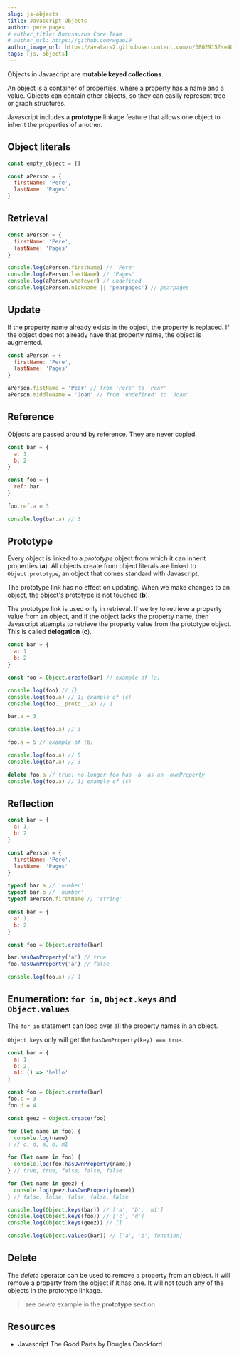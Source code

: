 ```yaml
---
slug: js-objects
title: Javascript Objects
author: pere pages
# author_title: Docusaurus Core Team
# author_url: https://github.com/wgao19
author_image_url: https://avatars2.githubusercontent.com/u/3802915?s=400&v=4
tags: [js, objects]
---
```


Objects in Javascript are **mutable keyed collections**.

An object is a container of properties, where a property has a name and a value. Objects can contain other objects, so they can easily represent tree or graph structures.

Javascript includes a **prototype** linkage feature that allows one object to inherit the properties of another.

## Object literals

```js
const empty_object = {}
```

```js
const aPerson = {
  firstName: 'Pere',
  lastName: 'Pages'
}
```

## Retrieval

```js
const aPerson = {
  firstName: 'Pere',
  lastName: 'Pages'
}

console.log(aPerson.firstName) // 'Pere'
console.log(aPerson.lastName) // 'Pages'
console.log(aPerson.whatever) // undefined
console.log(aPerson.nickname || 'pearpages') // pearpages
```

## Update

If the property name already exists in the object, the property is replaced. If the object does not already have that property name, the object is augmented.

```js
const aPerson = {
  firstName: 'Pere',
  lastName: 'Pages'
}

aPerson.fistName = 'Pear' // from 'Pere' to 'Pear'
aPerson.middleName = 'Joan' // from 'undefined' to 'Joan'
```

## Reference

Objects are passed around by reference. They are never copied.

```js
const bar = {
  a: 1,
  b: 2
}

const foo = {
  ref: bar
}

foo.ref.a = 3

console.log(bar.a) // 3
```

## Prototype

Every object is linked to a _prototype_ object from which it can inherit properties (**a**). All objects create from object literals are linked to `Object.prototype`, an object that comes standard with Javascript.

The prototype link has no effect on updating. When we make changes to an object, the object's prototype is not touched (**b**).

The prototype link is used only in retrieval. If we try to retrieve a property value from an object, and if the object lacks the property name, then Javascript attempts to retrieve the property value from the prototype object. This is called **delegation** (**c**).

```js
const bar = {
  a: 1,
  b: 2
}

const foo = Object.create(bar) // example of (a)

console.log(foo) // {}
console.log(foo.a) // 1; example of (c)
console.log(foo.__proto__.a) // 1

bar.a = 3

console.log(foo.a) // 3

foo.a = 5 // example of (b)

console.log(foo.a) // 5
console.log(bar.a) // 3

delete foo.a // true; no longer foo has -a- as an -ownProperty-
console.log(foo.a) // 3; example of (c)
```

## Reflection

```js
const bar = {
  a: 1,
  b: 2
}

const aPerson = {
  firstName: 'Pere',
  lastName: 'Pages'
}

typeof bar.a // 'number'
typeof bar.b // 'number'
typeof aPerson.firstName // 'string'
```

```js
const bar = {
  a: 1,
  b: 2
}

const foo = Object.create(bar)

bar.hasOwnProperty('a') // true
foo.hasOwnProperty('a') // false

console.log(foo.a) // 1
```

## Enumeration: `for in`, `Object.keys` and `Object.values`

The `for in` statement can loop over all the property names in an object.

`Object.keys` only will get the `hasOwnProperty(key) === true`.

```js
const bar = {
  a: 1,
  b: 2,
  m1: () => 'hello'
}

const foo = Object.create(bar)
foo.c = 3
foo.d = 4

const geez = Object.create(foo)

for (let name in foo) {
  console.log(name)
} // c, d, a, b, m1

for (let name in foo) {
  console.log(foo.hasOwnProperty(name))
} // true, true, false, false, false

for (let name in geez) {
  console.log(geez.hasOwnProperty(name))
} // false, false, false, false, false

console.log(Object.keys(bar)) // ['a', 'b', 'm1']
console.log(Object.keys(foo)) // ['c', 'd']
console.log(Object.keys(geez)) // []

console.log(Object.values(bar)) // ['a', 'b', function]
```

## Delete

The _delete_ operator can be used to remove a property from an object. It will remove a property from the object if it has one. It will not touch any of the objects in the prototype linkage.

> see _delete_ example in the **prototype** section.

## Resources

- Javascript The Good Parts by Douglas Crockford